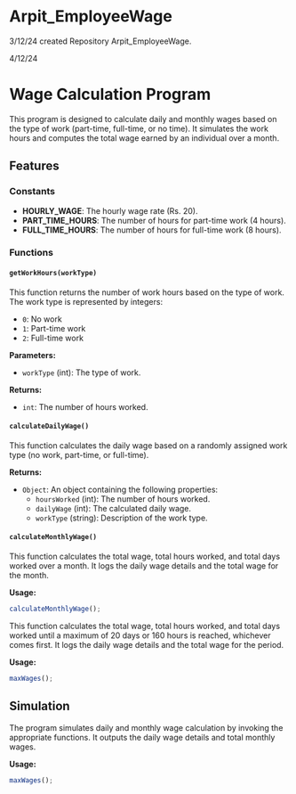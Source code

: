 # Arpit_EmployeeWage

3/12/24
created Repository Arpit_EmployeeWage.

4/12/24

# Wage Calculation Program

This program is designed to calculate daily and monthly wages based on the type of work (part-time, full-time, or no time). It simulates the work hours and computes the total wage earned by an individual over a month.

## Features

### Constants

- **HOURLY_WAGE**: The hourly wage rate (Rs. 20).
- **PART_TIME_HOURS**: The number of hours for part-time work (4 hours).
- **FULL_TIME_HOURS**: The number of hours for full-time work (8 hours).

### Functions

#### `getWorkHours(workType)`

This function returns the number of work hours based on the type of work. The work type is represented by integers:
- `0`: No work
- `1`: Part-time work
- `2`: Full-time work

**Parameters:**
- `workType` (int): The type of work.

**Returns:**
- `int`: The number of hours worked.

#### `calculateDailyWage()`

This function calculates the daily wage based on a randomly assigned work type (no work, part-time, or full-time).

**Returns:**
- `Object`: An object containing the following properties:
  - `hoursWorked` (int): The number of hours worked.
  - `dailyWage` (int): The calculated daily wage.
  - `workType` (string): Description of the work type.

#### `calculateMonthlyWage()`

This function calculates the total wage, total hours worked, and total days worked over a month. It logs the daily wage details and the total wage for the month.

**Usage:**
```javascript
calculateMonthlyWage();
```

This function calculates the total wage, total hours worked, and total days worked until a maximum of 20 days or 160 hours is reached, whichever comes first. It logs the daily wage details and the total wage for the period.


**Usage:**
```javascript
maxWages();
```

## Simulation  
The program simulates daily and monthly wage calculation by invoking the appropriate functions. It outputs the daily wage details and total monthly wages.

**Usage:**

```javascript
maxWages();
```


